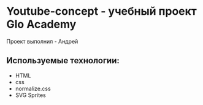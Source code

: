 # Youtube-concept - учебный проект Glo Academy
Проект выполнил - Андрей 

## Используемые технологии:
- HTML 
- css
- normalize.css
- SVG Sprites
